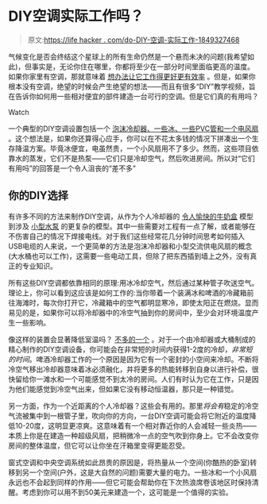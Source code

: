 # DIY空调实际工作吗？

> 原文:[https://life hacker . com/do-DIY-空调-实际工作-1849327468](https://lifehacker.com/do-diy-air-conditioners-actually-work-1849327468)

气候变化是否会终结这个星球上的所有生命仍然是一个悬而未决的问题(我希望如此)，但事实是，无论你住在哪里，你都将至少在一部分时间里面临更高的温度。如果你家里有空调，那就意味着 [想办法让它工作得更好更有效率](https://lifehacker.com/how-to-make-your-air-conditioner-more-effective-and-eff-1847084726) 。但是，如果你根本没有空调，绝望的时候会产生绝望的想法——而且有很多“DIY”教学视频，旨在告诉你如何用一些相对便宜的部件建造一台可行的空调。但是它们真的有用吗？

Watch

一个典型的DIY空调设置包括一个 [泡沫冷却器、一些冰、一些PVC管和一个电风扇](https://youtu.be/D3YvF4eVQO0) 。这个想法是，如果你还算得心应手，你可以在不花太多钱的情况下拼凑出一个生存降温方案。毕竟冰便宜，电虽然贵，一个小风扇用不了多少。然而，这些项目依靠水的蒸发，它们不是热泵——它们只是冷却空气，然后吹进房间。所以对“它们有用吗”的回答是一个令人沮丧的“差不多”

## 你的DIY选择

有许多不同的方法来制作DIY空调，从作为个人冷却器的 [令人愉快的牛奶盒](https://youtu.be/NYP3Z0Q8EBs) 模型到涉及 [小型水泵](https://youtu.be/5NuvzWaBulw) 的更复杂的模型。其中一些需要对工程有一点了解，或者能够在不伤害自己的情况下焊接电线。对于我们这些经常花几分钟时间思考如何插入USB电缆的人来说，一个更简单的方法是泡沫冷却器和小型交流供电风扇的概念(大水桶也可以工作)，这需要一些电动工具，但除了把东西插到墙上之外，没有真正的专业知识。

所有这些DIY空调都依靠相同的原理:用冰冷却空气，然后通过某种管子吹送空气。理论上，你可以看到这应该是如何工作的:当你带着一个装满冰和啤酒的冷藏箱前往海滩时，每次你打开它，冷藏箱中的空气都明显寒冷，即使太阳正在燃烧。显而易见的是，如果你可以将冷却器中的冷空气抽到你的房间中，至少会对环境温度产生一些影响。

像这样的装置会显著降低室温吗？ [不多的一个](https://consumerist.com/2016/05/25/will-diy-air-conditioners-really-keep-you-cool-this-summer/) 。对于一个由冷却器或大桶制成的精心制作的DIY空调设备，你可能会在非常短的时间内获得1-2度的冷却，*非常短的时间*。啤酒冷却器工作的一个原因是因为它有一个密封的小空间来冷却。不断将冷空气移出冷却器意味着冰必须融化，并将更多的热能转移到自身以进行补偿，很快留给你一滩水和一个可能感觉不到太冷的房间。人们有时认为它在工作，只是因为他们能感觉到冷空气出来，但如果它没有移动恒温器，那只是一种错觉。

另一方面，作为一个近距离的个人冷却器？这些会有用的。那里*将会有*稳定的冷空气流被集中到一根管子里，吹向你的方向，一台DIY空调可能会将它附近的温度降低10-20度，这明显更凉爽。这意味着有一个相对靠近你的人会减轻一些炎热——本质上你是在建造一种超级风扇，把稍微冷一点的空气吹到你身上。它不会改变你房间的整体温度，但它可以让你坐在汗箱里变得更能忍受。

窗式空调和中央空调系统如此昂贵的原因是，将热量从一个空间(你酷热的卧室)转移到另一个空间(户外，这是大自然的问题)需要大量的电力。一些冰和一个小风扇永远也不会起到同样的作用——但它可能会帮助你在下次热浪席卷该地区时保持清醒。考虑到你可以用不到50美元来建造一个，这可能是一个值得的实验。